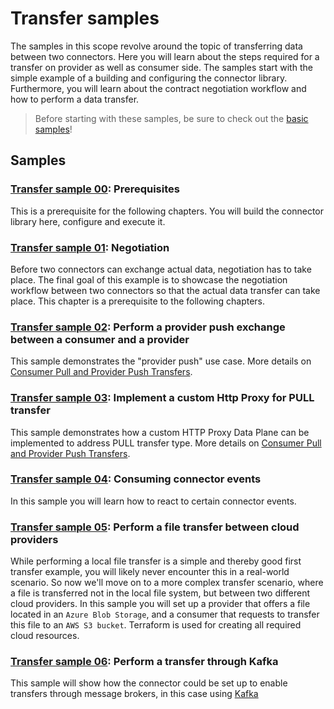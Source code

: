 # Transfer samples

The samples in this scope revolve around the topic of transferring data between two connectors. Here
you will learn about the steps required for a transfer on provider as well as consumer side. The
samples start with the simple example of a building and configuring the connector library.
Furthermore, you will learn about the contract negotiation workflow and how to perform a data transfer.

> Before starting with these samples, be sure to check out the [basic samples](../basic/README.md)!

## Samples

### [Transfer sample 00](./transfer-00-prerequisites/README.md): Prerequisites

This is a prerequisite for the following chapters. 
You will build the connector library here, configure and execute it.

### [Transfer sample 01](./transfer-01-negotiation/README.md): Negotiation

Before two connectors can exchange actual data, negotiation has to take place.
The final goal of this example is to showcase the negotiation workflow between two connectors so that
the actual data transfer can take place. This chapter is a prerequisite to the following chapters.

### [Transfer sample 02](transfer-02-provider-push/README.md): Perform a provider push exchange between a consumer and a provider

This sample demonstrates the "provider push" use case. 
More details on [Consumer Pull and Provider Push Transfers](https://eclipse-edc.github.io/documentation/for-adopters/control-plane/#consumer-pull-and-provider-push-transfers).

### [Transfer sample 03](./transfer-03-consumer-pull): Implement a custom Http Proxy for PULL transfer

This sample demonstrates how a custom HTTP Proxy Data Plane can be implemented to address PULL transfer type.
More details on [Consumer Pull and Provider Push Transfers](https://eclipse-edc.github.io/documentation/for-adopters/control-plane/#consumer-pull-and-provider-push-transfers).

### [Transfer sample 04](transfer-04-event-consumer/README.md): Consuming connector events

In this sample you will learn how to react to certain connector events.

### [Transfer sample 05](./transfer-05-file-transfer-cloud/README.md): Perform a file transfer between cloud providers

While performing a local file transfer is a simple and thereby good first transfer example, you will
likely never encounter this in a real-world scenario. So now we'll move on to a more complex
transfer scenario, where a file is transferred not in the local file system, but between two
different cloud providers. In this sample you will set up
a provider that offers a file located in an `Azure Blob Storage`, and a consumer that requests to
transfer this file to an `AWS S3 bucket`. Terraform is used for creating all required cloud
resources.

### [Transfer sample 06](./transfer-06-kafka-broker/README.md): Perform a transfer through Kafka

This sample will show how the connector could be set up to enable transfers through message brokers, in this case using
[Kafka](https://kafka.apache.org/)
